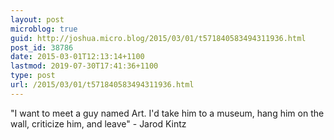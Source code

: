 ```yaml
---
layout: post
microblog: true
guid: http://joshua.micro.blog/2015/03/01/t571840583494311936.html
post_id: 38786
date: 2015-03-01T12:13:14+1100
lastmod: 2019-07-30T17:41:36+1100
type: post
url: /2015/03/01/t571840583494311936.html
---
```

"I want to meet a guy named Art. I'd take him to a museum, hang him on the wall, criticize him, and leave" - Jarod Kintz

